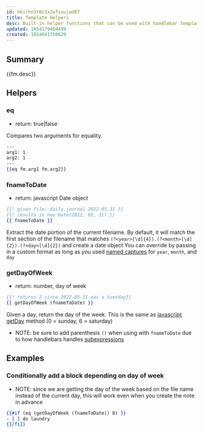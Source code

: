 ```yaml
---
id: hkirhn3t0z3x2wfsuujwd87
title: Template Helpers
desc: Built-in helper functions that can be used with handlebar templates
updated: 1654179404499
created: 1654041750829
---
```


## Summary

{{fm.desc}}

## Helpers

### eq
- return: true|false

Compares two arguments for equality. 

```hbs
---
arg1: 1
arg2: 1
---
{{eq fm.arg1 fm.arg2}}
```

### fnameToDate
- return: javascript Date object

```hbs
{{! given file: daily.journal.2022.05.31 }}
{{! results in new Date(2022, 05, 31) }}
{{ fnameToDate }}
```

Extract the date portion of the current filename. By default, it will match the first section of the filename that matches `(?<year>[\d]{4}).(?<month>[\d]{2}).(?<day>[\d]{2})` and create a date object
You can override by passing in a custom format as long as you used [named captures](https://developer.mozilla.org/en-US/docs/Web/JavaScript/Guide/Regular_Expressions/Groups_and_Ranges#using_named_groups) for `year`, `month`, and `day`

### getDayOfWeek
- return: number, day of week

```hbs
{{! returns 2 since 2022-05-31 was a tuesday}}
{{ getDayOfWeek (fnameToDate) }}
```

Given a day, return the day of the week. This is the same as [javascript getDay](https://www.w3schools.com/jsref/jsref_getday.asp) method (0 = sunday, 6 = saturday)

- NOTE: be sure to add parenthesis `()` when using with `fnameToDate` due to how handlebars handles [subexpressions](https://handlebarsjs.com/guide/expressions.html#subexpressions)

## Examples

### Conditionally add a block depending on day of week

- NOTE: since we are getting the day of the week based on the file name instead of the current day, this will work even when you create the note in advance
```hbs
{{#if (eq (getDayOfWeek (fnameToDate)) 0) }}
- [ ] do laundry
{{/fi}}
```
